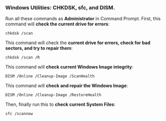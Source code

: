 ### Windows Utilities: CHKDSK, sfc, and DISM.
Run all these commands as **Administrator** in Command Prompt.
First, this command will **check the current drive for errors**:

    chkdsk /scan
This command will check the **current drive for errors, check for bad sectors, and try to repair them**:

    chkdsk /scan /R

This command will **check current Windows Image integrity**:

    DISM /Online /Cleanup-Image /ScanHealth

This command will **check and repair the Windows Image**:

    DISM /Online /Cleanup-Image /RestoreHealth

Then, finally run this to **check current System Files**:

    sfc /scannow
